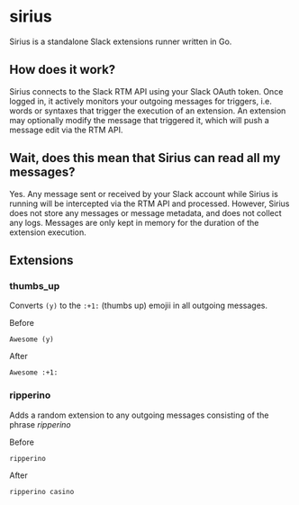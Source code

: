 # sirius

Sirius is a standalone Slack extensions runner written in Go.

## How does it work?
Sirius connects to the Slack RTM API using your Slack OAuth token. Once logged in, it actively monitors your outgoing messages for triggers, i.e. words or syntaxes that trigger the execution of an extension. An extension may optionally modify the message that triggered it, which will push a message edit via the RTM API.

## Wait, does this mean that Sirius can read all my messages?
Yes. Any message sent or received by your Slack account while Sirius is running will be intercepted via the RTM API and processed. However, Sirius does not store any messages or message metadata, and does not collect any logs. Messages are only kept in memory for the duration of the extension execution.

## Extensions

### thumbs_up
Converts `(y)` to the `:+1:` (thumbs up) emojii in all outgoing messages.

Before
```
Awesome (y)
```

After
```
Awesome :+1:
```

### ripperino
Adds a random extension to any outgoing messages consisting of the phrase *ripperino*

Before
```
ripperino
```

After
```
ripperino casino
```
